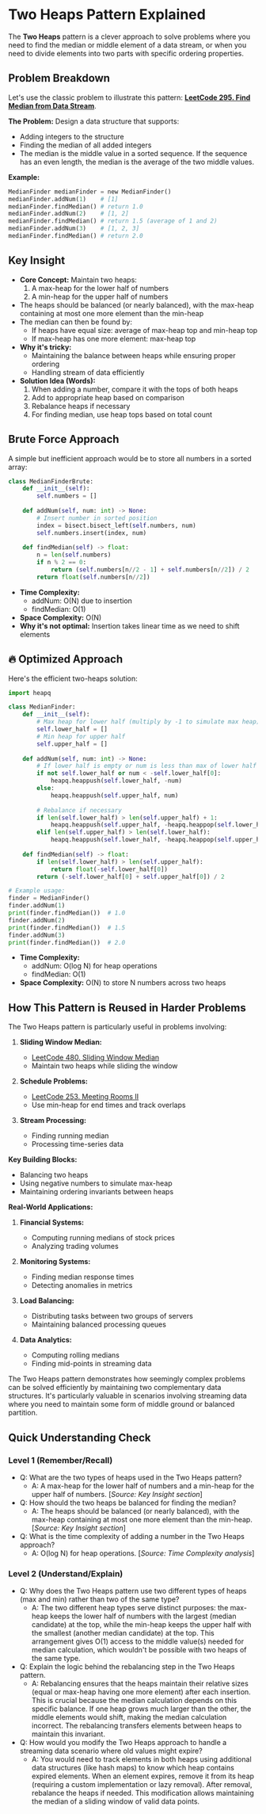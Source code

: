 # Two Heaps Pattern Explained

The **Two Heaps** pattern is a clever approach to solve problems where you need to find the median or middle element of a data stream, or when you need to divide elements into two parts with specific ordering properties.

## Problem Breakdown

Let's use the classic problem to illustrate this pattern: **[LeetCode 295. Find Median from Data Stream](https://leetcode.com/problems/find-median-from-data-stream/)**.

**The Problem:** Design a data structure that supports:
- Adding integers to the structure
- Finding the median of all added integers
- The median is the middle value in a sorted sequence. If the sequence has an even length, the median is the average of the two middle values.

**Example:**
```python
MedianFinder medianFinder = new MedianFinder()
medianFinder.addNum(1)    # [1]
medianFinder.findMedian() # return 1.0
medianFinder.addNum(2)    # [1, 2]
medianFinder.findMedian() # return 1.5 (average of 1 and 2)
medianFinder.addNum(3)    # [1, 2, 3]
medianFinder.findMedian() # return 2.0
```

## Key Insight

- **Core Concept:** Maintain two heaps:
  1. A max-heap for the lower half of numbers
  2. A min-heap for the upper half of numbers
- The heaps should be balanced (or nearly balanced), with the max-heap containing at most one more element than the min-heap
- The median can then be found by:
  - If heaps have equal size: average of max-heap top and min-heap top
  - If max-heap has one more element: max-heap top
- **Why it's tricky:** 
  - Maintaining the balance between heaps while ensuring proper ordering
  - Handling stream of data efficiently
- **Solution Idea (Words):**
  1. When adding a number, compare it with the tops of both heaps
  2. Add to appropriate heap based on comparison
  3. Rebalance heaps if necessary
  4. For finding median, use heap tops based on total count

## Brute Force Approach

A simple but inefficient approach would be to store all numbers in a sorted array:

```python
class MedianFinderBrute:
    def __init__(self):
        self.numbers = []
    
    def addNum(self, num: int) -> None:
        # Insert number in sorted position
        index = bisect.bisect_left(self.numbers, num)
        self.numbers.insert(index, num)
    
    def findMedian(self) -> float:
        n = len(self.numbers)
        if n % 2 == 0:
            return (self.numbers[n//2 - 1] + self.numbers[n//2]) / 2
        return float(self.numbers[n//2])
```

- **Time Complexity:** 
  - addNum: O(N) due to insertion
  - findMedian: O(1)
- **Space Complexity:** O(N)
- **Why it's not optimal:** Insertion takes linear time as we need to shift elements

## 🔥 Optimized Approach

Here's the efficient two-heaps solution:

```python
import heapq

class MedianFinder:
    def __init__(self):
        # Max heap for lower half (multiply by -1 to simulate max heap)
        self.lower_half = []
        # Min heap for upper half
        self.upper_half = []
    
    def addNum(self, num: int) -> None:
        # If lower half is empty or num is less than max of lower half
        if not self.lower_half or num < -self.lower_half[0]:
            heapq.heappush(self.lower_half, -num)
        else:
            heapq.heappush(self.upper_half, num)
        
        # Rebalance if necessary
        if len(self.lower_half) > len(self.upper_half) + 1:
            heapq.heappush(self.upper_half, -heapq.heappop(self.lower_half))
        elif len(self.upper_half) > len(self.lower_half):
            heapq.heappush(self.lower_half, -heapq.heappop(self.upper_half))
    
    def findMedian(self) -> float:
        if len(self.lower_half) > len(self.upper_half):
            return float(-self.lower_half[0])
        return (-self.lower_half[0] + self.upper_half[0]) / 2

# Example usage:
finder = MedianFinder()
finder.addNum(1)
print(finder.findMedian())  # 1.0
finder.addNum(2)
print(finder.findMedian())  # 1.5
finder.addNum(3)
print(finder.findMedian())  # 2.0
```

- **Time Complexity:**
  - addNum: O(log N) for heap operations
  - findMedian: O(1)
- **Space Complexity:** O(N) to store N numbers across two heaps

## How This Pattern is Reused in Harder Problems

The Two Heaps pattern is particularly useful in problems involving:

1. **Sliding Window Median:**
   - [LeetCode 480. Sliding Window Median](https://leetcode.com/problems/sliding-window-median/)
   - Maintain two heaps while sliding the window

2. **Schedule Problems:**
   - [LeetCode 253. Meeting Rooms II](https://leetcode.com/problems/meeting-rooms-ii/)
   - Use min-heap for end times and track overlaps

3. **Stream Processing:**
   - Finding running median
   - Processing time-series data

**Key Building Blocks:**
- Balancing two heaps
- Using negative numbers to simulate max-heap
- Maintaining ordering invariants between heaps

**Real-World Applications:**
1. **Financial Systems:**
   - Computing running medians of stock prices
   - Analyzing trading volumes

2. **Monitoring Systems:**
   - Finding median response times
   - Detecting anomalies in metrics

3. **Load Balancing:**
   - Distributing tasks between two groups of servers
   - Maintaining balanced processing queues

4. **Data Analytics:**
   - Computing rolling medians
   - Finding mid-points in streaming data

The Two Heaps pattern demonstrates how seemingly complex problems can be solved efficiently by maintaining two complementary data structures. It's particularly valuable in scenarios involving streaming data where you need to maintain some form of middle ground or balanced partition. 

## Quick Understanding Check

### Level 1 (Remember/Recall)
- Q: What are the two types of heaps used in the Two Heaps pattern?
  - A: A max-heap for the lower half of numbers and a min-heap for the upper half of numbers. [*Source: Key Insight section*]
- Q: How should the two heaps be balanced for finding the median?
  - A: The heaps should be balanced (or nearly balanced), with the max-heap containing at most one more element than the min-heap. [*Source: Key Insight section*]
- Q: What is the time complexity of adding a number in the Two Heaps approach?
  - A: O(log N) for heap operations. [*Source: Time Complexity analysis*]

### Level 2 (Understand/Explain)
- Q: Why does the Two Heaps pattern use two different types of heaps (max and min) rather than two of the same type?
  - A: The two different heap types serve distinct purposes: the max-heap keeps the lower half of numbers with the largest (median candidate) at the top, while the min-heap keeps the upper half with the smallest (another median candidate) at the top. This arrangement gives O(1) access to the middle value(s) needed for median calculation, which wouldn't be possible with two heaps of the same type.
- Q: Explain the logic behind the rebalancing step in the Two Heaps pattern.
  - A: Rebalancing ensures that the heaps maintain their relative sizes (equal or max-heap having one more element) after each insertion. This is crucial because the median calculation depends on this specific balance. If one heap grows much larger than the other, the middle elements would shift, making the median calculation incorrect. The rebalancing transfers elements between heaps to maintain this invariant.
- Q: How would you modify the Two Heaps approach to handle a streaming data scenario where old values might expire?
  - A: You would need to track elements in both heaps using additional data structures (like hash maps) to know which heap contains expired elements. When an element expires, remove it from its heap (requiring a custom implementation or lazy removal). After removal, rebalance the heaps if needed. This modification allows maintaining the median of a sliding window of valid data points. 